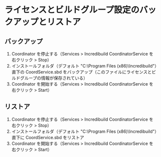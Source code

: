 # ライセンスとビルドグループ設定のバックアップとリストア
## バックアップ
1. Coordinator を停止する（Services > Incredibuild CoordinatorService を右クリック > Stop）
2. インストールフォルダ（デフォルト "C:\Program Files (x86)\Incredibuild"）直下の CoordService.sbd をバックアップ（このファイルにライセンスとビルドグループの情報が保存されている）
3. Coordinator を開始する（Services > Incredibuild CoordinatorService を右クリック > Start）

## リストア
1. Coordinator を停止する（Services > Incredibuild CoordinatorService を右クリック > Stop）
2. インストールフォルダ（デフォルト "C:\Program Files (x86)\Incredibuild"）直下に CoordService.sbd をリストア
3. Coordinator を開始する（Services > Incredibuild CoordinatorService を右クリック > Start）
